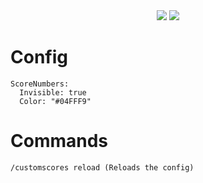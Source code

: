 <div align="center">
<img src="https://github.com/max1mde/CustomScoreNumbers/assets/114857048/b022741a-1628-4e87-baf5-028ffef29b25">
<img src="https://github.com/max1mde/CustomScoreNumbers/assets/114857048/d2fdb150-d7ac-4bf3-bfea-81ed62f146a0">
</div>


# Config
```
ScoreNumbers:
  Invisible: true
  Color: "#04FFF9"
```

# Commands
```
/customscores reload (Reloads the config)
```
